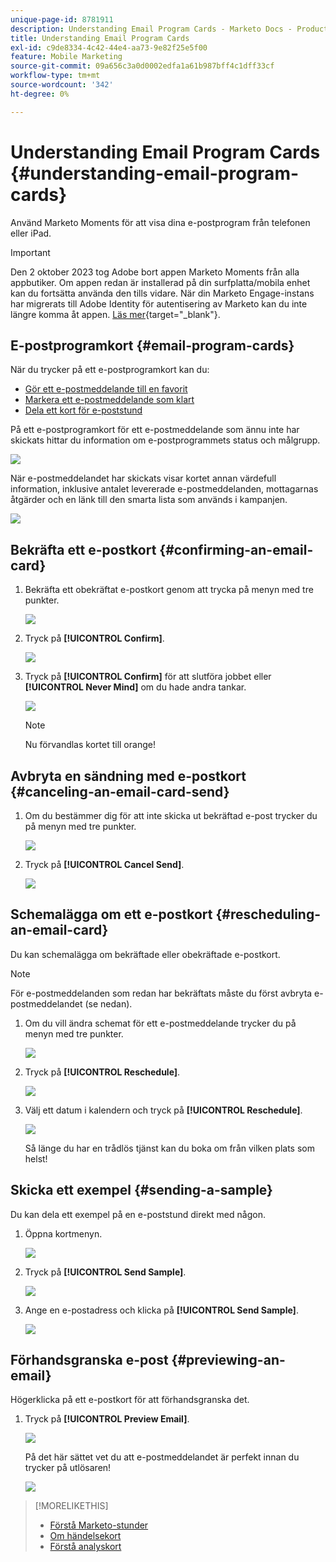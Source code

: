 ```yaml
---
unique-page-id: 8781911
description: Understanding Email Program Cards - Marketo Docs - Product Documentation
title: Understanding Email Program Cards
exl-id: c9de8334-4c42-44e4-aa73-9e82f25e5f00
feature: Mobile Marketing
source-git-commit: 09a656c3a0d0002edfa1a61b987bff4c1dff33cf
workflow-type: tm+mt
source-wordcount: '342'
ht-degree: 0%

---
```


# Understanding Email Program Cards {#understanding-email-program-cards}

Använd Marketo Moments för att visa dina e-postprogram från telefonen eller iPad.

>[!IMPORTANT]
>
>Den 2 oktober 2023 tog Adobe bort appen Marketo Moments från alla appbutiker. Om appen redan är installerad på din surfplatta/mobila enhet kan du fortsätta använda den tills vidare. När din Marketo Engage-instans har migrerats till Adobe Identity för autentisering av Marketo kan du inte längre komma åt appen. [Läs mer](https://nation.marketo.com/t5/product-discussions/marketo-events-app-and-marketo-moments-app-end-of-life/m-p/340712/highlight/true#M193869){target="_blank"}.

## E-postprogramkort {#email-program-cards}

När du trycker på ett e-postprogramkort kan du:

* [Gör ett e-postmeddelande till en favorit](/help/marketo/product-docs/core-marketo-concepts/mobile-apps/marketo-moments/working-with-moments/creating-a-favorite.md)
* [Markera ett e-postmeddelande som klart](/help/marketo/product-docs/core-marketo-concepts/mobile-apps/marketo-moments/working-with-moments/marking-it-done.md)
* [Dela ett kort för e-poststund](/help/marketo/product-docs/core-marketo-concepts/mobile-apps/marketo-moments/working-with-moments/sharing-a-moment.md)

På ett e-postprogramkort för ett e-postmeddelande som ännu inte har skickats hittar du information om e-postprogrammets status och målgrupp.

![](assets/image2015-7-2-9-3a33-3a47.png)

När e-postmeddelandet har skickats visar kortet annan värdefull information, inklusive antalet levererade e-postmeddelanden, mottagarnas åtgärder och en länk till den smarta lista som används i kampanjen.

![](assets/image2015-9-25-10-3a5-3a29.png)

## Bekräfta ett e-postkort {#confirming-an-email-card}

1. Bekräfta ett obekräftat e-postkort genom att trycka på menyn med tre punkter.

   ![](assets/image2015-7-16-17-3a6-3a16.png)

1. Tryck på **[!UICONTROL Confirm]**.

   ![](assets/image2015-7-16-17-3a8-3a34.png)

1. Tryck på **[!UICONTROL Confirm]** för att slutföra jobbet eller **[!UICONTROL Never Mind]** om du hade andra tankar.

   ![](assets/image2015-7-16-17-3a12-3a18.png)

   >[!NOTE]
   >
   >Nu förvandlas kortet till orange!

## Avbryta en sändning med e-postkort {#canceling-an-email-card-send}

1. Om du bestämmer dig för att inte skicka ut bekräftad e-post trycker du på menyn med tre punkter.

   ![](assets/image2015-7-17-9-3a50-3a49.png)

1. Tryck på **[!UICONTROL Cancel Send]**.

   ![](assets/image2015-7-17-9-3a52-3a54.png)

## Schemalägga om ett e-postkort {#rescheduling-an-email-card}

Du kan schemalägga om bekräftade eller obekräftade e-postkort.

>[!NOTE]
>
>För e-postmeddelanden som redan har bekräftats måste du först avbryta e-postmeddelandet (se nedan).

1. Om du vill ändra schemat för ett e-postmeddelande trycker du på menyn med tre punkter.

   ![](assets/image2015-7-17-9-3a58-3a44.png)

1. Tryck på **[!UICONTROL Reschedule]**.

   ![](assets/image2015-7-17-10-3a0-3a32.png)

1. Välj ett datum i kalendern och tryck på **[!UICONTROL Reschedule]**.

   ![](assets/image2015-7-17-10-3a5-3a55.png)

   Så länge du har en trådlös tjänst kan du boka om från vilken plats som helst!

## Skicka ett exempel {#sending-a-sample}

Du kan dela ett exempel på en e-poststund direkt med någon.

1. Öppna kortmenyn.

   ![](assets/image2015-7-14-16-3a44-3a7.png)

1. Tryck på **[!UICONTROL Send Sample]**.

   ![](assets/image2015-7-14-16-3a40-3a54.png)

1. Ange en e-postadress och klicka på **[!UICONTROL Send Sample]**.

   ![](assets/image2015-7-14-17-3a2-3a32.png)

## Förhandsgranska e-post {#previewing-an-email}

Högerklicka på ett e-postkort för att förhandsgranska det.

1. Tryck på **[!UICONTROL Preview Email]**.

   ![](assets/image2015-7-14-16-3a42-3a21.png)

   På det här sättet vet du att e-postmeddelandet är perfekt innan du trycker på utlösaren!

   ![](assets/image2015-6-30-11-3a15-3a22.png)

>[!MORELIKETHIS]
>
>* [Förstå Marketo-stunder](/help/marketo/product-docs/core-marketo-concepts/mobile-apps/marketo-moments/understanding-moments/understanding-marketo-moments.md)
>* [Om händelsekort](/help/marketo/product-docs/core-marketo-concepts/mobile-apps/marketo-moments/understanding-moments/understanding-event-cards.md)
>* [Förstå analyskort](/help/marketo/product-docs/core-marketo-concepts/mobile-apps/marketo-moments/understanding-moments/understanding-analytics-cards.md)
